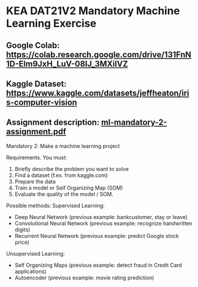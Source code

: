 # KEA DAT21V2 Mandatory Machine Learning Exercise

## Google Colab: https://colab.research.google.com/drive/131FnN1D-Elm9JxH_LuV-08IJ_3MXilVZ

## Kaggle Dataset: https://www.kaggle.com/datasets/jeffheaton/iris-computer-vision

## Assignment description: [ml-mandatory-2-assignment.pdf](https://github.com/SirMeows/py-ml-mand-2-cnn-iris/files/10122707/ml-mandatory-2-assignment.pdf)

Mandatory 2: Make a machine learning project

Requirements. You must:
1. Briefly describe the problem you want to solve
2. Find a dataset (f.ex. from kaggle.com)
3. Prepare the data
4. Train a model or Self Organizing Map (SOM)
5. Evaluate the quality of the model / SOM.
 
Possible methods:
Supervised Learning:
- Deep Neural Network (previous example: bankcustomer, stay or leave)
- Convolutional Neural Network (previous example: recognize handwritten digits)
- Recurrent Neural Network (previous example: predict Google stock price)

Unsupervised Learning:
- Self Organizing Maps (previous example: detect fraud in Credit Card applications)
- Autoencoder (previous example: movie rating prediction)
